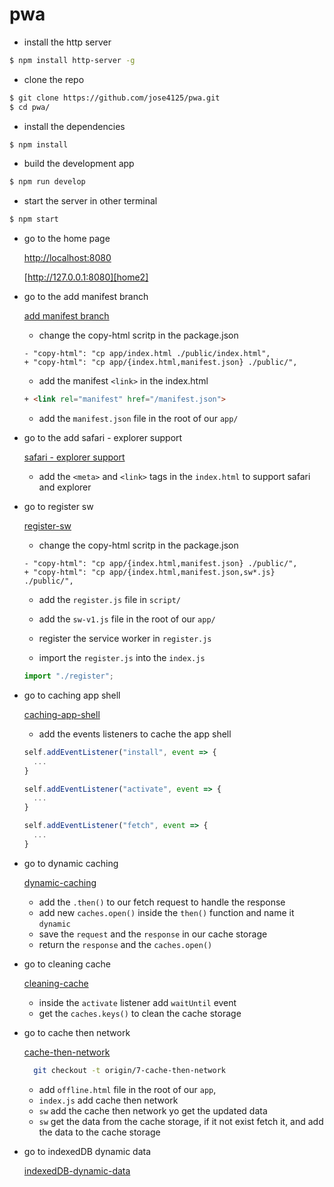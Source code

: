 # pwa

- install the http server

```sh
$ npm install http-server -g
```

- clone the repo

```sh
$ git clone https://github.com/jose4125/pwa.git
$ cd pwa/
```

- install the dependencies

```sh
$ npm install
```

- build the development app

```sh
$ npm run develop
```

- start the server in other terminal

```sh
$ npm start
```

- go to the home page

  [http://localhost:8080][home]

  [http://127.0.0.1:8080][home2]

- go to the add manifest branch

  [add manifest branch][branch1]

  - change the copy-html scritp in the package.json

  ```git
  - "copy-html": "cp app/index.html ./public/index.html",
  + "copy-html": "cp app/{index.html,manifest.json} ./public/",
  ```

  - add the manifest `<link>` in the index.html

  ```html
  + <link rel="manifest" href="/manifest.json">
  ```

  - add the `manifest.json` file in the root of our `app/`

- go to the add safari - explorer support

  [safari - explorer support][branch2]

  - add the `<meta>` and `<link>` tags in the `index.html` to support safari and explorer

- go to register sw

  [register-sw][branch3]

  - change the copy-html scritp in the package.json

  ```git
  - "copy-html": "cp app/{index.html,manifest.json} ./public/",
  + "copy-html": "cp app/{index.html,manifest.json,sw*.js} ./public/",
  ```

  - add the `register.js` file in `script/`
  - add the `sw-v1.js` file in the root of our `app/`
  - register the service worker in `register.js`

  - import the `register.js` into the `index.js`

  ```js
  import "./register";
  ```

- go to caching app shell

  [caching-app-shell][branch4]

  - add the events listeners to cache the app shell

  ```js
  self.addEventListener("install", event => {
    ...
  }

  self.addEventListener("activate", event => {
    ...
  }

  self.addEventListener("fetch", event => {
    ...
  }
  ```

- go to dynamic caching

  [dynamic-caching][branch5]

  - add the `.then()` to our fetch request to handle the response
  - add new `caches.open()` inside the `then()` function and name it `dynamic`
  - save the `request` and the `response` in our cache storage
  - return the `response` and the `caches.open()`

- go to cleaning cache

  [cleaning-cache][branch6]

  - inside the `activate` listener add `waitUntil` event
  - get the `caches.keys()` to clean the cache storage

- go to cache then network

  [cache-then-network][branch7]

  ```sh
    git checkout -t origin/7-cache-then-network
  ```

  - add `offline.html` file in the root of our `app`,
  - `index.js` add cache then network
  - `sw` add the cache then network yo get the updated data
  - `sw` get the data from the cache storage, if it not exist fetch it, and add the data to the cache storage

- go to indexedDB dynamic data

  [indexedDB-dynamic-data][branch8]

[home]: http://localhost:8080
[home2]: http://127.0.0.1:8080
[branch1]: https://github.com/jose4125/pwa/tree/1-add-manifest
[branch2]: https://github.com/jose4125/pwa/tree/2-safari-explorer-support
[branch3]: https://github.com/jose4125/pwa/tree/3-register-sw
[branch4]: https://github.com/jose4125/pwa/tree/4-caching-app-shell
[branch5]: https://github.com/jose4125/pwa/tree/5-dynamic-caching
[branch6]: https://github.com/jose4125/pwa/tree/6-cleaning-cache
[branch7]: https://github.com/jose4125/pwa/tree/7-cache-then-network
[branch8]: https://github.com/jose4125/pwa/tree/8-indexedDB-dynamic-data
